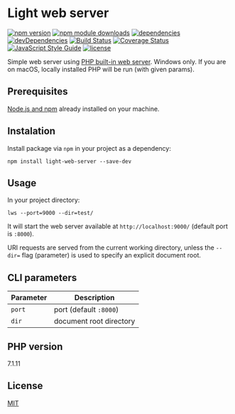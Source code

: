 # Light web server
[![npm version](https://img.shields.io/npm/v/light-web-server.svg)](https://www.npmjs.com/package/light-web-server)
[![npm module downloads](https://img.shields.io/npm/dt/light-web-server.svg)](https://www.npmjs.com/package/light-web-server)
[![dependencies](https://david-dm.org/ivan-rozhon/light-web-server.svg)](https://david-dm.org/ivan-rozhon/light-web-server)
[![devDependencies](https://david-dm.org/ivan-rozhon/light-web-server/dev-status.svg)](https://david-dm.org/ivan-rozhon/light-web-server?type=dev)
[![Build Status](https://travis-ci.org/ivan-rozhon/light-web-server.svg?branch=master)](https://travis-ci.org/ivan-rozhon/light-web-server)
[![Coverage Status](https://coveralls.io/repos/github/ivan-rozhon/light-web-server/badge.svg?branch=master)](https://coveralls.io/github/ivan-rozhon/light-web-server?branch=master)
[![JavaScript Style Guide](https://img.shields.io/badge/code_style-standard-brightgreen.svg)](https://standardjs.com)
[![license](https://img.shields.io/npm/l/light-web-server.svg)](https://github.com/ivan-rozhon/light-web-server/blob/master/LICENSE)

Simple web server using [PHP built-in web server](http://php.net/manual/en/features.commandline.webserver.php). Windows only. If you are on macOS, locally installed PHP will be run (with given params).

## Prerequisites
[Node.js and npm](https://nodejs.org/en/download/) already installed  on your machine.

## Instalation
Install package via `npm` in your project as a dependency:
```
npm install light-web-server --save-dev
```

## Usage
In your project directory:
```
lws --port=9000 --dir=test/
```

It will start the web server available at `http://localhost:9000/` (default port is `:8000`).

URI requests are served from the current working directory, unless the `--dir=` flag (parameter) is used to specify an explicit document root.

## CLI parameters
| Parameter   | Description      |
|------------ | ---------------- |
|`port`       | port (default `:8000`) |
|`dir`        | document root directory |

## PHP version
7.1.11

## License
[MIT](LICENSE)